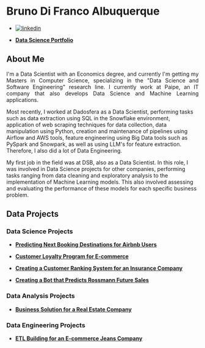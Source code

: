 # Bruno Di Franco Albuquerque

- [![linkedin](https://img.shields.io/badge/linkedin-0A66C2?style=for-the-badge&logo=linkedin&logoColor=white)](https://www.linkedin.com/in/BrunoDiFrancoAlbuquerque/)

- [**Data Science Portfolio**](https://brunodifranco.github.io/data-science-portfolio/)

## About Me
<p align="justify"> I'm a Data Scientist with an Economics degree, and currently I'm getting my Masters in Computer Science, specializing in the "Data Science and Software Engineering" research line. I currently work at Paipe, an IT company that also develops Data Science and Machine Learning applications.

Most recently, I worked at Dadosfera as a Data Scientist, performing tasks such as data extraction using SQL in the Snowflake environment, application of web scraping techniques for data collection, data manipulation using Python, creation and maintenance of pipelines using Airflow and AWS tools, feature engineering using Big Data tools such as PySpark and Snowpark, as well as using LLM's for feature extraction. Therefore, I also did a lot of Data Engineering.

My first job in the field was at DSB, also as a Data Scientist. In this role, I was involved in Data Science projects for other companies, performing tasks ranging from data cleaning and exploratory analysis to the implementation of Machine Learning models. This also involved assessing and evaluating the performance of these models for each specific business problem. </p>

## Data Projects

### Data Science Projects

- [**Predicting Next Booking Destinations for Airbnb Users**](https://github.com/brunodifranco/project-airbnb-classification)

- [**Customer Loyalty Program for E-commerce**](https://github.com/brunodifranco/project-outleto-clustering)

- [**Creating a Customer Ranking System for an Insurance Company**](https://github.com/brunodifranco/project-insuricare-ranking)

- [**Creating a Bot that Predicts Rossmann Future Sales**](https://github.com/brunodifranco/project-rossmann-sales)

### Data Analysis Projects

- [**Business Solution for a Real Estate Company**](https://github.com/brunodifranco/project-house-rocket-insights)

### Data Engineering Projects

- [**ETL Building for an E-commerce Jeans Company**](https://github.com/brunodifranco/project-star-jeans-data-engineering)
